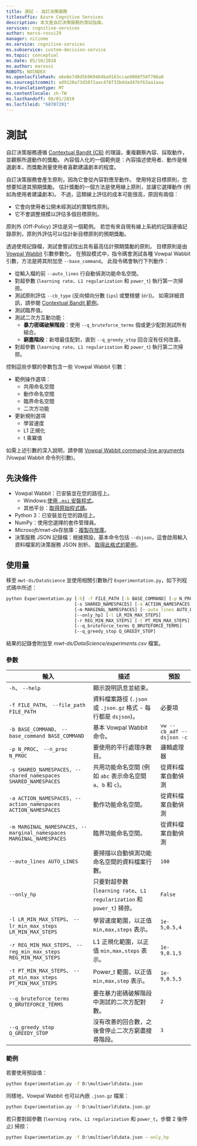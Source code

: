 ```yaml
---
title: 測試 - 自訂決策服務
titlesuffix: Azure Cognitive Services
description: 本文是自訂決策服務的測試指南。
services: cognitive-services
author: marco-rossi29
manager: nitinme
ms.service: cognitive-services
ms.subservice: custom-decision-service
ms.topic: conceptual
ms.date: 05/10/2018
ms.author: marossi
ROBOTS: NOINDEX
ms.openlocfilehash: e6e8e7d0d5b969464ba9183ccae9080f58f786a0
ms.sourcegitcommit: ad9120a73d5072aac478f33b4dad47bf63aa1aaa
ms.translationtype: MT
ms.contentlocale: zh-TW
ms.lasthandoff: 08/01/2019
ms.locfileid: "68707291"
---
```

# <a name="experimentation"></a>測試

自訂決策服務遵循 [Contextual Bandit (CB)](https://www.microsoft.com/en-us/research/blog/contextual-bandit-breakthrough-enables-deeper-personalization/) 的理論，重複觀察內容、採取動作，並觀察所選動作的獎勵。 內容個人化的一個範例是：內容描述使用者、動作是候選劇本，而獎勵測量使用者喜歡建議劇本的程度。

自訂決策服務會產生原則，因為它會從內容對應至動作。 使用特定目標原則，您想要知道其預期獎勵。 估計獎勵的一個方法是使用線上原則，並讓它選擇動作 (例如為使用者建議劇本)。 不過，這類線上評估的成本可能很高，原因有兩個：

* 它會向使用者公開未經測試的實驗性原則。
* 它不會調整規模以評估多個目標原則。

原則外 (Off-Policy) 評估是另一個範例。 若您有來自現有線上系統的記錄遵循記錄原則，原則外評估可以估計新目標原則的預期獎勵。

透過使用記錄檔，測試會嘗試找出具有最高估計預期獎勵的原則。 目標原則是由 [Vowpal Wabbit](https://github.com/JohnLangford/vowpal_wabbit/wiki) 引數參數化。 在預設模式中，指令碼會測試各種 Vowpal Wabbit 引數，方法是將其附加至 `--base_command`。 此指令碼會執行下列動作：

* 從輸入檔的前 `--auto_lines` 行自動偵測功能命名空間。
* 對超參數 (`learning rate`、`L1 regularization` 和 `power_t`) 執行第一次掃掠。
* 測試原則評估 `--cb_type` (反向傾向分數 (`ips`) 或雙穩健 (`dr`))。 如需詳細資訊，請參閱 [Contextual Bandit 範例](https://github.com/JohnLangford/vowpal_wabbit/wiki/Contextual-Bandit-Example)。
* 測試臨界值。
* 測試二次方互動功能：
   * **暴力密碼破解階段**：使用 `--q_bruteforce_terms` 個或更少配對測試所有組合。
   * **窮盡階段**：新增最佳配對，直到 `--q_greedy_stop` 回合沒有任何改善。
* 對超參數 (`learning rate`、`L1 regularization` 和 `power_t`) 執行第二次掃掠。

控制這些步驟的參數包含一些 Vowpal Wabbit 引數：
- 範例操作選項：
  - 共用命名空間
  - 動作命名空間
  - 臨界命名空間
  - 二次方功能
- 更新規則選項
  - 學習速度
  - L1 正規化
  - t 乘冪值

如需上述引數的深入說明，請參閱 [Vowpal Wabbit command-line arguments](https://github.com/JohnLangford/vowpal_wabbit/wiki/Command-line-arguments) (Vowpal Wabbit 命令列引數)。

## <a name="prerequisites"></a>先決條件
- Vowpal Wabbit：已安裝並在您的路徑上。
  - Windows:[使用 `.msi` 安裝程式](https://github.com/eisber/vowpal_wabbit/releases)。
  - 其他平台：[取得原始程式碼](https://github.com/JohnLangford/vowpal_wabbit/releases)。
- Python 3：已安裝並在您的路徑上。
- NumPy：使用您選擇的套件管理員。
- *Microsoft/mwt-ds*存放庫：[複製存放庫](https://github.com/Microsoft/mwt-ds)。
- 決策服務 JSON 記錄檔：根據預設，基本命令包括 `--dsjson`，這會啟用輸入資料檔案的決策服務 JSON 剖析。 [取得此格式的範例](https://github.com/JohnLangford/vowpal_wabbit/blob/master/test/train-sets/decisionservice.json)。

## <a name="usage"></a>使用量
移至 `mwt-ds/DataScience` 並使用相關引數執行 `Experimentation.py`，如下列程式碼中所述：

```cmd
python Experimentation.py [-h] -f FILE_PATH [-b BASE_COMMAND] [-p N_PROC]
                          [-s SHARED_NAMESPACES] [-a ACTION_NAMESPACES]
                          [-m MARGINAL_NAMESPACES] [--auto_lines AUTO_LINES]
                          [--only_hp] [-l LR_MIN_MAX_STEPS]
                          [-r REG_MIN_MAX_STEPS] [-t PT_MIN_MAX_STEPS]
                          [--q_bruteforce_terms Q_BRUTEFORCE_TERMS]
                          [--q_greedy_stop Q_GREEDY_STOP]
```

結果的記錄會附加至 *mwt-ds/DataScience/experiments.csv* 檔案。

### <a name="parameters"></a>參數
| 輸入 | 描述 | 預設 |
| --- | --- | --- |
| `-h`、 `--help` | 顯示說明訊息並結束。 | |
| `-f FILE_PATH`、 `--file_path FILE_PATH` | 資料檔案路徑 (`.json` 或 `.json.gz` 格式 - 每行都是 `dsjson`)。 | 必要項 |  
| `-b BASE_COMMAND`、 `--base_command BASE_COMMAND` | 基本 Vowpal Wabbit 命令。  | `vw --cb_adf --dsjson -c` |  
| `-p N_PROC`、 `--n_proc N_PROC` | 要使用的平行處理序數目。 | 邏輯處理器 |  
| `-s SHARED_NAMESPACES, --shared_namespaces SHARED_NAMESPACES` | 共用功能命名空間 (例如 `abc` 表示命名空間 `a`、`b` 和 `c`)。  | 從資料檔案自動偵測 |  
| `-a ACTION_NAMESPACES, --action_namespaces ACTION_NAMESPACES` | 動作功能命名空間。 | 從資料檔案自動偵測 |  
| `-m MARGINAL_NAMESPACES, --marginal_namespaces MARGINAL_NAMESPACES` | 臨界功能命名空間。 | 從資料檔案自動偵測 |  
| `--auto_lines AUTO_LINES` | 要掃描以自動偵測功能命名空間的資料檔案行數。 | `100` |  
| `--only_hp` | 只要對超參數 (`learning rate`、`L1 regularization` 和 `power_t`) 掃掠。 | `False` |  
| `-l LR_MIN_MAX_STEPS`、 `--lr_min_max_steps LR_MIN_MAX_STEPS` | 學習速度範圍，以正值 `min,max,steps` 表示。 | `1e-5,0.5,4` |  
| `-r REG_MIN_MAX_STEPS`、 `--reg_min_max_steps REG_MIN_MAX_STEPS` | L1 正規化範圍，以正值 `min,max,steps` 表示。 | `1e-9,0.1,5` |  
| `-t PT_MIN_MAX_STEPS`、 `--pt_min_max_steps PT_MIN_MAX_STEPS` | Power_t 範圍，以正值 `min,max,step` 表示。 | `1e-9,0.5,5` |  
| `--q_bruteforce_terms Q_BRUTEFORCE_TERMS` | 要在暴力密碼破解階段中測試的二次方配對數。 | `2` |  
| `--q_greedy_stop Q_GREEDY_STOP` | 沒有改善的回合數，之後會停止二次方窮盡搜尋階段。 | `3` |  

### <a name="examples"></a>範例
若要使用預設值：
```cmd
python Experimentation.py -f D:\multiworld\data.json
```

同樣地，Vowpal Wabbit 也可以內嵌 `.json.gz` 檔案：
```cmd
python Experimentation.py -f D:\multiworld\data.json.gz
```

若只要對超參數 (`learning rate`、`L1 regularization` 和 `power_t`，步驟 2 後停止) 掃掠：
```cmd
python Experimentation.py -f D:\multiworld\data.json --only_hp
```
